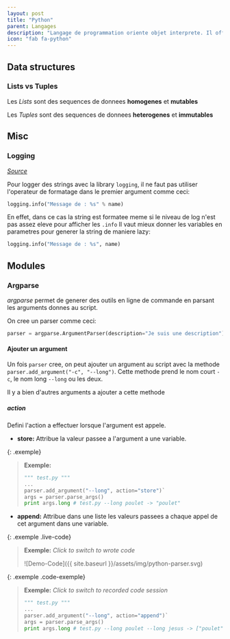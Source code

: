 ```yaml
---
layout: post
title: "Python"
parent: Langages
description: "Langage de programmation oriente objet interprete. Il offre entre autre un typage dynamique fort et des outils de haut niveau"
icon: "fab fa-python"
---
```


## Data structures

### Lists vs Tuples

Les *Lists* sont des sequences de donnees **homogenes** et **mutables**

Les *Tuples* sont des sequences de donnees **heterogenes** et **immutables**

## Misc

### Logging

*[Source][source1]*

Pour logger des strings avec la library `logging`, il ne faut pas utiliser l'operateur de formatage dans le premier argument comme ceci:

```python
logging.info("Message de : %s" % name)
```

En effet, dans ce cas la string est formatee meme si le niveau de log n'est pas assez eleve pour afficher les `.info`
Il vaut mieux donner les variables en parametres pour generer la string de maniere lazy:

```python
logging.info("Message de : %s", name)
```

## Modules

### Argparse

*argparse* permet de generer des outils en ligne de commande en parsant les arguments donnes au script.

On cree un parser comme ceci:

```python
parser = argparse.ArgumentParser(description="Je suis une description")
```

#### Ajouter un argument

Un fois `parser` cree, on peut ajouter un argument au script avec la methode `parser.add_argument("-c", "--long")`. Cette methode prend le nom court `-c`, le nom long `--long` ou les deux.

Il y a bien d'autres arguments a ajouter a cette methode

##### action

Defini l'action a effectuer lorsque l'argument est appele.

- **store:** Attribue la valeur passee a l'argument a une variable.

{: .exemple}
> **Exemple:**
>
> ```python
> """ test.py """
> ...
> parser.add_argument("--long", action="store")`
> args = parser.parse_args()
> print args.long # test.py --long poulet -> "poulet"
> ```

- **append:** Attribue dans une liste les valeurs passees a chaque appel de cet argument dans une variable.

{: .exemple .live-code}
> **Exemple:** *Click to switch to wrote code*
>
> ![Demo-Code]({{ site.baseurl }}/assets/img/python-parser.svg)

{: .exemple .code-exemple}
> **Exemple:** *Click to switch to recorded code session*
> ```python
> """ test.py """
> ...
> parser.add_argument("--long", action="append")`
> args = parser.parse_args()
> print args.long # test.py --long poulet --long jesus -> ["poulet", "jesus"]
> ```

[source1]:https://stackoverflow.com/questions/29147442/how-to-fix-pylint-logging-not-lazy